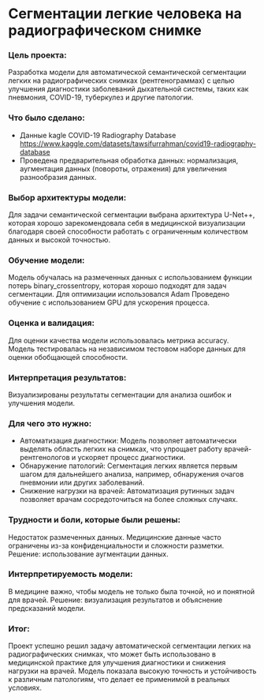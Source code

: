# Сегментации легкие человека на радиографическом снимке

### Цель проекта:
Разработка модели для автоматической семантической сегментации легких на радиографических снимках (рентгенограммах) с целью улучшения диагностики заболеваний дыхательной системы, таких как пневмония, COVID-19, туберкулез и другие патологии.

### Что было сделано:
* Данные kagle COVID-19 Radiography Database https://www.kaggle.com/datasets/tawsifurrahman/covid19-radiography-database
* Проведена предварительная обработка данных: нормализация, аугментация данных (повороты, отражения) для увеличения разнообразия данных.

### Выбор архитектуры модели:

Для задачи семантической сегментации выбрана архитектура U-Net++, которая хорошо зарекомендовала себя в медицинской визуализации благодаря своей способности работать с ограниченным количеством данных и высокой точностью.

### Обучение модели:

Модель обучалась на размеченных данных с использованием функции потерь binary_crossentropy, которая хорошо подходят для задач сегментации.
Для оптимизации использовался Adam
Проведено обучение с использованием GPU для ускорения процесса.

### Оценка и валидация:

Для оценки качества модели использовалась метрика accuracy.
Модель тестировалась на независимом тестовом наборе данных для оценки обобщающей способности.

### Интерпретация результатов:

Визуализированы результаты сегментации для анализа ошибок и улучшения модели.

### Для чего это нужно:
* Автоматизация диагностики: Модель позволяет автоматически выделять область легких на снимках, что упрощает работу врачей-рентгенологов и ускоряет процесс диагностики.
* Обнаружение патологий: Сегментация легких является первым шагом для дальнейшего анализа, например, обнаружения очагов пневмонии или других заболеваний.
* Снижение нагрузки на врачей: Автоматизация рутинных задач позволяет врачам сосредоточиться на более сложных случаях.

### Трудности и боли, которые были решены:
Недостаток размеченных данных. Медицинские данные часто ограничены из-за конфиденциальности и сложности разметки. Решение: использование аугментации данных.

### Интерпретируемость модели:
В медицине важно, чтобы модель не только была точной, но и понятной для врачей. Решение: визуализация результатов и объяснение предсказаний модели.

### Итог:
Проект успешно решил задачу автоматической сегментации легких на радиографических снимках, что может быть использовано в медицинской практике для улучшения диагностики и снижения нагрузки на врачей. Модель показала высокую точность и устойчивость к различным патологиям, что делает ее применимой в реальных условиях.
